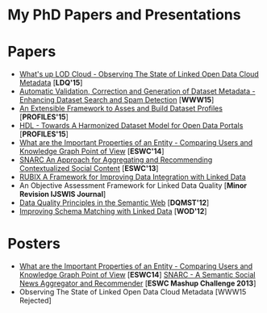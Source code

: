 My PhD Papers and Presentations
===

Papers
======
- [What's up LOD Cloud - Observing The State of Linked Open Data Cloud Metadata](http://ceur-ws.org/Vol-1376/LDQ2015_paper_07.pdf) [**LDQ'15**]
- [Automatic Validation, Correction and Generation of Dataset Metadata - Enhancing Dataset Search and Spam Detection](http://www.eurecom.fr/~troncy/Publications/Assaf_Troncy-www15.pdf) [**WWW15**]
- [An Extensible Framework to Asses and Build Dataset Profiles](http://ceur-ws.org/Vol-1362/PROFILES2015_paper1.pdf) [**PROFILES'15**]
- [HDL - Towards A Harmonized Dataset Model for Open Data Portals](http://www.eurecom.fr/en/publication/4543/download/mm-publi-4543.pdf) [**PROFILES'15**]
- [What are the Important Properties of an Entity - Comparing Users and Knowledge Graph Point of View](http://2014.eswc-conferences.org/sites/default/files/eswc2014pd_submission_98.pdf) [**ESWC'14**]
- [SNARC An Approach for Aggregating and Recommending Contextualized Social Content](http://link.springer.com/chapter/10.1007%2F978-3-642-41242-4_58) [**ESWC'13**]
- [RUBIX A Framework for Improving Data Integration with Linked Data](http://dl.acm.org/citation.cfm?id=2422607)
- An Objective Assessment Framework for Linked Data Quality [**Minor Revision IJSWIS Journal**]
- [Data Quality Principles in the Semantic Web](http://arxiv.org/ftp/arxiv/papers/1305/1305.4054.pdf) [**DQMST'12**]
- [Improving Schema Matching with Linked Data](http://arxiv.org/ftp/arxiv/papers/1205/1205.2691.pdf) [**WOD'12**]

Posters
=======
- [What are the Important Properties of an Entity - Comparing Users and Knowledge Graph Point of View](http://2014.eswc-conferences.org/sites/default/files/eswc2014pd_submission_98.pdf) [**ESWC14**]
[SNARC - A Semantic Social News Aggregator and Recommender](https://hal.archives-ouvertes.fr/hal-00873637/document) [**ESWC Mashup Challenge 2013**]
- Observing The State of Linked Open Data Cloud Metadata [WWW15 Rejected]
